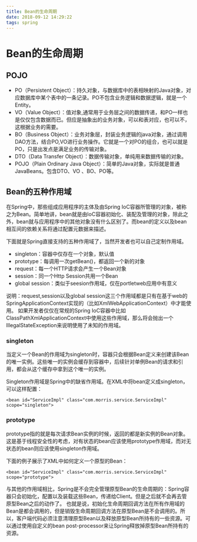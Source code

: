```yaml
---
title: Bean的生命周期
date: 2018-09-12 14:29:22
tags: spring
---
```


# Bean的生命周期

## POJO
- PO（Persistent Object）：持久对象，与数据库中的表相映射的Java对象，对应数据库中某个表中的一条记录。PO不包含业务逻辑和数据逻辑，就是一个Entity。
- VO（Value Object）：值对象,通常用于业务层之间的数据传递，和PO一样也是仅仅包含数据而已。但应是抽象出的业务对象，可以和表对应，也可以不，这根据业务的需要。
- BO（Business Object）：业务对象层，封装业务逻辑的java对象，通过调用DAO方法，结合PO,VO进行业务操作。它就是一个对PO的组合，也可以就是PO，只是出发点是满足业务的传输对象。
- DTO（Data Transfer Object）：数据传输对象，单纯用来数据传输的对象。
- POJO（Plain Ordinary Java Object）：简单的Java对象，实际就是普通JavaBeans。包含DTO、VO 、BO、PO等。

## Bean的五种作用域
在Spring中，那些组成应用程序的主体及由Spring IoC容器所管理的对象，被称之为Bean。简单地讲，bean就是由IoC容器初始化、装配及管理的对象，除此之外，bean就与应用程序中的其他对象没有什么区别了。而bean的定义以及bean相互间的依赖关系将通过配置元数据来描述。

下面就是Spring直接支持的五种作用域了，当然开发者也可以自己定制作用域。
- singleton：容器中仅存在一个对象，默认值
- prototype：每调用一次getBean()，都返回一个新的对象
- request：每一个HTTP请求会产生一个Bean对象
- session：同一个Http Session共用一个Bean	
- global session：类似于seesion作用域，仅在portletweb应用中有意义

说明：request,session以及global session这三个作用域都是只有在基于web的SpringApplicationContext实现的（比如XmlWebApplicationContext）中才能使用。 如果开发者仅仅在常规的Spring IoC容器中比如ClassPathXmlApplicationContext中使用这些作用域，那么将会抛出一个IllegalStateException来说明使用了未知的作用域。

### singleton
当定义一个Bean的作用域为singleton时，容器只会根据Bean定义来创建该Bean的唯一实例。这些唯一的实例会缓存到容器中，后续针对单例Bean的请求和引用，都会从这个缓存中拿到这个唯一的实例。

Singleton作用域是Spring中的缺省作用域。在XML中将bean定义成singleton，可以这样配置：

```
<bean id="ServiceImpl" class="com.morris.service.ServiceImpl" scope="singleton">
```

### prototype
prototype指的就是每次请求Bean实例的时候，返回的都是新实例的Bean对象。这是基于线程安全性的考虑，对有状态的bean应该使用prototype作用域，而对无状态的bean则应该使用singleton作用域。

下面的例子展示了XML中如何定义一个原型的Bean：

```
<bean id="ServiceImpl" class="com.morris.service.ServiceImpl" scope="prototype"> 
```

与其他的作用域相比，Spring是不会完全管理原型Bean的生命周期的：Spring容器只会初始化，配置以及装载这些Bean，传递给Client。但是之后就不会再去管原型Bean之后的动作了。 
也就是说，初始化生命周期回调方法在所有作用域的Bean是都会调用的，但是销毁生命周期回调方法在原型Bean是不会调用的。所以，客户端代码必须注意清理原型Bean以及释放原型Bean所持有的一些资源。可以通过使用自定义的bean post-processor来让Spring释放掉原型Bean所持有的资源。